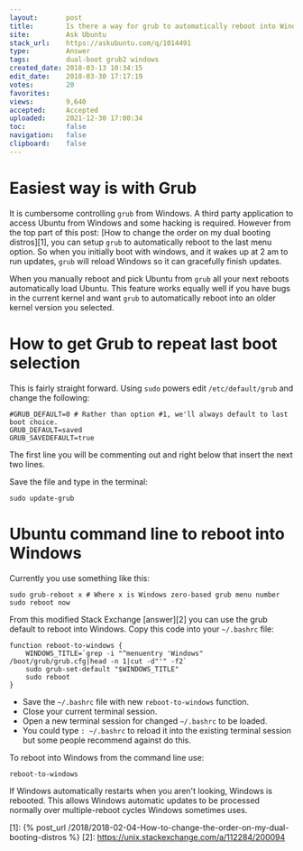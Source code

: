 ```yaml
---
layout:       post
title:        Is there a way for grub to automatically reboot into Windows from Windows?
site:         Ask Ubuntu
stack_url:    https://askubuntu.com/q/1014491
type:         Answer
tags:         dual-boot grub2 windows
created_date: 2018-03-13 10:34:15
edit_date:    2018-03-30 17:17:19
votes:        20
favorites:    
views:        9,640
accepted:     Accepted
uploaded:     2021-12-30 17:00:34
toc:          false
navigation:   false
clipboard:    false
---
```


# Easiest way is with Grub

It is cumbersome controlling `grub` from Windows. A third party application to access Ubuntu from Windows and some hacking is required. However from the top part of this post: [How to change the order on my dual booting distros][1], you can setup `grub` to automatically reboot to the last menu option. So when you initially boot with windows, and it wakes up at 2 am to run updates, `grub` will reload Windows so it can gracefully finish updates. 

When you manually reboot and pick Ubuntu from `grub` all your next reboots automatically load Ubuntu. This feature works equally well if you have bugs in the current kernel and want `grub` to automatically reboot into an older kernel version you selected.

# How to get Grub to repeat last boot selection

This is fairly straight forward. Using `sudo` powers edit `/etc/default/grub` and change the following:

``` 
#GRUB_DEFAULT=0 # Rather than option #1, we'll always default to last boot choice.
GRUB_DEFAULT=saved
GRUB_SAVEDEFAULT=true

```

The first line you will be commenting out and right below that insert the next two lines.

Save the file and type in the terminal:

``` 
sudo update-grub

```

# Ubuntu command line to reboot into Windows

Currently you use something like this:

``` 
sudo grub-reboot x # Where x is Windows zero-based grub menu number
sudo reboot now

```

From this modified Stack Exchange [answer][2] you can use the grub default to reboot into Windows. Copy this code into your `~/.bashrc` file:

``` 
function reboot-to-windows {
    WINDOWS_TITLE=`grep -i "^menuentry 'Windows" /boot/grub/grub.cfg|head -n 1|cut -d"'" -f2`
    sudo grub-set-default "$WINDOWS_TITLE"
    sudo reboot
}

```

- Save the `~/.bashrc` file with new `reboot-to-windows` function.
- Close your current terminal session.
- Open a new terminal session for changed `~/.bashrc` to be loaded.
- You could type `: ~/.bashrc` to reload it into the existing terminal session but some people recommend against do this.

To reboot into Windows from the command line use:

``` 
reboot-to-windows

```

If Windows automatically restarts when you aren't looking, Windows is rebooted. This allows Windows automatic updates to be processed normally over multiple-reboot cycles Windows sometimes uses.

  [1]: {% post_url /2018/2018-02-04-How-to-change-the-order-on-my-dual-booting-distros %}
  [2]: https://unix.stackexchange.com/a/112284/200094
